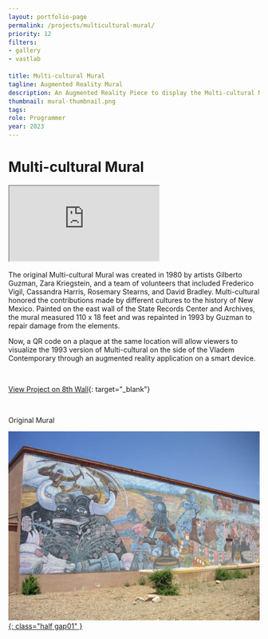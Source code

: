 ```yaml
---
layout: portfolio-page
permalink: /projects/multicultural-mural/
priority: 12
filters:
- gallery
- vastlab

title: Multi-cultural Mural
tagline: Augmented Reality Mural
description: An Augmented Reality Piece to display the Multi-cultural Mural in Santa Fe, New Mexico, where it used to exist
thumbnail: mural-thumbnail.png
tags: 
role: Programmer
year: 2023
---
```


# Multi-cultural Mural

<iframe class="full aspect16-9" src="https://www.youtube.com/embed/V4Q-cZQh33c?autoplay=1&mute=1&loop=1&list=PLRNKKzTiLuHSUuXXtITI_tQJI0cNOAdWA" allowfullscreen></iframe>

The original Multi-cultural Mural was created in 1980 by artists Gilberto Guzman, Zara Kriegstein, and a team of volunteers that included Frederico Vigil, Cassandra Harris, Rosemary Stearns, and David Bradley. Multi-cultural honored the contributions made by different cultures to the history of New Mexico. Painted on the east wall of the State Records Center and Archives, the mural measured 110 x 18 feet and was repainted in 1993 by Guzman to repair damage from the elements.

Now, a QR code on a plaque at the same location will allow viewers to visualize the 1993 version of Multi-cultural on the side of the Vladem Contemporary through an augmented reality application on a smart device.

<br>

[View Project on 8th Wall](https://www.8thwall.com/vastlab/guzman-multicultural){: target="_blank"}

<br>

Original Mural

<a href="mural-original.jpg" target="_blank">![](mural-original.jpg){: class="half gap01" }</a>